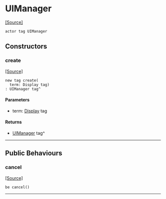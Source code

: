 # UIManager
<span class="source-link">[[Source]](src/mqtt-terminal/uistamper.md#L-0-19)</span>
```pony
actor tag UIManager
```

## Constructors

### create
<span class="source-link">[[Source]](src/mqtt-terminal/uistamper.md#L-0-24)</span>


```pony
new tag create(
  term: Display tag)
: UIManager tag^
```
#### Parameters

*   term: [Display](mqtt-terminal-Display.md) tag

#### Returns

* [UIManager](mqtt-terminal-UIManager.md) tag^

---

## Public Behaviours

### cancel
<span class="source-link">[[Source]](src/mqtt-terminal/uistamper.md#L-0-31)</span>


```pony
be cancel()
```

---

